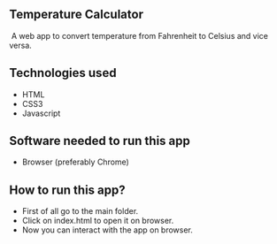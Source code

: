 ## Temperature Calculator
​
A web app to convert temperature from Fahrenheit to Celsius and vice versa.
​
## Technologies used
- HTML
- CSS3
- Javascript
​
## Software needed to run this app
- Browser (preferably Chrome)
​
## How to run this app?
- First of all go to the main folder.
- Click on index.html to open it on browser.
- Now you can interact with the app on browser.
